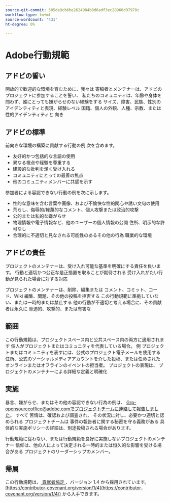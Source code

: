 ```yaml
---
source-git-commit: 505de9cb6be2624984b0d6adf3ec28960d07978c
workflow-type: tm+mt
source-wordcount: '431'
ht-degree: 0%

---
```


# Adobe行動規範

## アドビの誓い

開放的で歓迎的な環境を育むために、我々は
寄稿者とメンテナーは、アドビのプロジェクトに参加することを誓い、
私たちのコミュニティは、年齢や身体を問わず、誰にとっても嫌がらせのない経験をする
サイズ、障害、民族、性別のアイデンティティと表現、経験レベル
国籍、個人の外観、人種、宗教、または性的アイデンティティと
向き

## アドビの標準

前向きな環境の構築に貢献する行動の例
次を含めます。

* 友好的かつ包括的な言語の使用
* 異なる視点や経験を尊重する
* 建設的な批判を潔く受け入れる
* コミュニティにとっての最善の焦点
* 他のコミュニティメンバーに共感を示す

参加者による容認できない行動の例を次に示します。

* 性的な意味を含む言葉や画像、および不愉快な性的関心や誘い文句の使用
* 荒らし、侮辱的/軽蔑的なコメント、個人攻撃または政治的攻撃
* 公的または私的な嫌がらせ
* 物理情報や電子情報など、他のユーザーの個人情報の公開
住所、明示的な許可なし
* 合理的に不適切と見なされる可能性のあるその他の行為
職業的な環境

## アドビの責任

プロジェクトのメンテナーは、受け入れ可能な基準を明確にする責任を負います。
行動と適切かつ公正な是正措置を取ることが期待される
受け入れがたい行動が見られた場合に対する対応

プロジェクトのメンテナーは、削除、編集または
コメント、コミット、コード、Wiki 編集、問題、その他の投稿を拒否する
この行動規範に準拠していない、または一時的または禁止する
他の行動が不適切と考える場合に、その貢献者は永久に
脅迫的、攻撃的、または有害な

## 範囲

この行動規範は、プロジェクトスペース内と公共スペース内の両方に適用されます
個人がプロジェクトまたはコミュニティを代表している場合。 例
プロジェクトまたはコミュニティを表すには、公式のプロジェクト電子メールを使用する
住所、公式のソーシャルメディアアカウントを介した投稿、または任命された
オンラインまたはオフラインのイベントの担当者。 プロジェクトの表現は、
プロジェクトのメンテナーによる詳細な定義と明確化

## 実施

暴言、嫌がらせ、またはその他の容認できない行為の例は、
Grp-opensourceoffice@adobe.comでプロジェクトチームに連絡して報告しました。 すべて
苦情は、確認および調査され、
その状況に対し、必要かつ適切と認められる プロジェクトチームは
事件の報告者に関する秘密を守る義務がある
具体的な実施ポリシーの詳細は、別途投稿される場合があります。

行動規範に従わない、または行動規範を良好に実施しないプロジェクトのメンテナー
信仰は、他の人によって決定される一時的または恒久的な影響を受ける場合がある
プロジェクトのリーダーシップのメンバー。

## 帰属

この行動規範は、[ 貢献者協定 ](https://contributor-covenant.org)、バージョン 1.4 から採用されています。
[https://contributor-covenant.org/version/1/4](https://contributor-covenant.org/version/1/4/) から入手できます。
